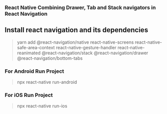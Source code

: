 
### React Native Combining Drawer, Tab and Stack navigators in React Navigation

##  Install react navigation and its dependencies

> yarn add @react-navigation/native react-native-screens react-native-safe-area-context react-native-gesture-handler react-native-reanimated @react-navigation/stack @react-navigation/drawer @react-navigation/bottom-tabs


### For Android Run Project
> npx react-native run-android

### For iOS Run Project
> npx react-native run-ios


